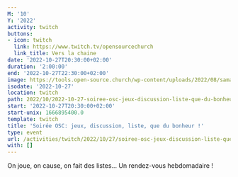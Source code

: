 ```yaml
---
M: '10'
Y: '2022'
activity: twitch
buttons:
- icon: twitch
  link: https://www.twitch.tv/opensourcechurch
  link_title: Vers la chaine
date: '2022-10-27T20:30:00+02:00'
duration: '2:00:00'
end: '2022-10-27T22:30:00+02:00'
image: https://tools.open-source.church/wp-content/uploads/2022/08/samantha-gades-LA6XfeVI5_c-unsplash-scaled.jpg
isodate: '2022-10-27'
location: twitch
path: 2022/10/2022-10-27-soiree-osc-jeux-discussion-liste-que-du-bonheur.md
start: '2022-10-27T20:30:00+02:00'
start-unix: 1666895400.0
template: twitch
title: 'Soirée OSC: jeux, discussion, liste, que du bonheur !'
type: event
url: /activities/twitch/2022/10/27/soiree-osc-jeux-discussion-liste-que-du-bonheur
with: []
---
```

On joue, on cause, on fait des listes... Un rendez-vous hebdomadaire !
